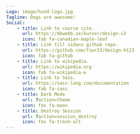```yaml
---
Logo: image/hund-logo.jpg
Tagline: Dogs are awesome!
Social:
    - title: Link to course site.
      url: https://dbwebb.se/kurser/design-v3
      icon: fab fa-canadian-maple-leaf
    - title: Link till sidans github repo.
      url: https://github.com/fiwr23/design-ht23
      icon: fab fa-github
    - title: Link to wikipedia.
      url: https://wikipedia.org
      icon: fab fa-wikipedia-w
    - title: Link to Sass.
      url: https://sass-lang.com/documentation
      icon: fab fa-sass
    - title: Dark Mode
      url: ?action=theme
      icon: fas fa-moon
    - title: Destroy Session
      url: ?action=session_destroy
      icon: fas fa-trash-alt
---
```

